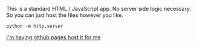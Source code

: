 This is a standard HTML / JavaScript app. No server side logic necessary. So you can just host the files however you like.

    python -m http.server

[I'm having github pages host it for me](https://daily.mckaysalisbury.com/)
